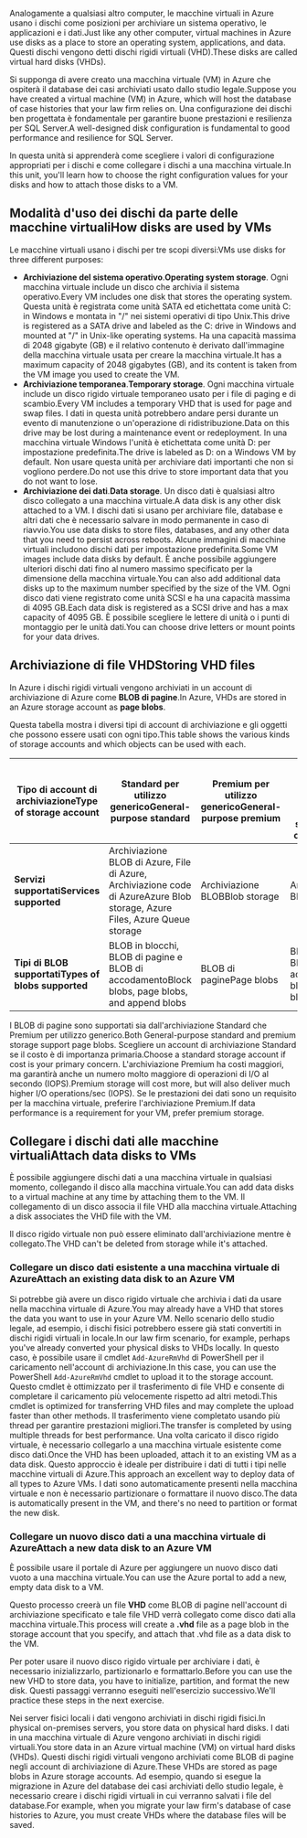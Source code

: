 <span data-ttu-id="c54c8-101">Analogamente a qualsiasi altro computer, le macchine virtuali in Azure usano i dischi come posizioni per archiviare un sistema operativo, le applicazioni e i dati.</span><span class="sxs-lookup"><span data-stu-id="c54c8-101">Just like any other computer, virtual machines in Azure use disks as a place to store an operating system, applications, and data.</span></span> <span data-ttu-id="c54c8-102">Questi dischi vengono detti dischi rigidi virtuali (VHD).</span><span class="sxs-lookup"><span data-stu-id="c54c8-102">These disks are called virtual hard disks (VHDs).</span></span>

<span data-ttu-id="c54c8-103">Si supponga di avere creato una macchina virtuale (VM) in Azure che ospiterà il database dei casi archiviati usato dallo studio legale.</span><span class="sxs-lookup"><span data-stu-id="c54c8-103">Suppose you have created a virtual machine (VM) in Azure, which will host the database of case histories that your law firm relies on.</span></span> <span data-ttu-id="c54c8-104">Una configurazione dei dischi ben progettata è fondamentale per garantire buone prestazioni e resilienza per SQL Server.</span><span class="sxs-lookup"><span data-stu-id="c54c8-104">A well-designed disk configuration is fundamental to good performance and resilience for SQL Server.</span></span>

<span data-ttu-id="c54c8-105">In questa unità si apprenderà come scegliere i valori di configurazione appropriati per i dischi e come collegare i dischi a una macchina virtuale.</span><span class="sxs-lookup"><span data-stu-id="c54c8-105">In this unit, you'll learn how to choose the right configuration values for your disks and how to attach those disks to a VM.</span></span>

## <a name="how-disks-are-used-by-vms"></a><span data-ttu-id="c54c8-106">Modalità d'uso dei dischi da parte delle macchine virtuali</span><span class="sxs-lookup"><span data-stu-id="c54c8-106">How disks are used by VMs</span></span>

<span data-ttu-id="c54c8-107">Le macchine virtuali usano i dischi per tre scopi diversi:</span><span class="sxs-lookup"><span data-stu-id="c54c8-107">VMs use disks for three different purposes:</span></span>

- <span data-ttu-id="c54c8-108">**Archiviazione del sistema operativo**.</span><span class="sxs-lookup"><span data-stu-id="c54c8-108">**Operating system storage**.</span></span> <span data-ttu-id="c54c8-109">Ogni macchina virtuale include un disco che archivia il sistema operativo.</span><span class="sxs-lookup"><span data-stu-id="c54c8-109">Every VM includes one disk that stores the operating system.</span></span> <span data-ttu-id="c54c8-110">Questa unità è registrata come unità SATA ed etichettata come unità C: in Windows e montata in "/" nei sistemi operativi di tipo Unix.</span><span class="sxs-lookup"><span data-stu-id="c54c8-110">This drive is registered as a SATA drive and labeled as the C: drive in Windows and mounted at "/" in Unix-like operating systems.</span></span> <span data-ttu-id="c54c8-111">Ha una capacità massima di 2048 gigabyte (GB) e il relativo contenuto è derivato dall'immagine della macchina virtuale usata per creare la macchina virtuale.</span><span class="sxs-lookup"><span data-stu-id="c54c8-111">It has a maximum capacity of 2048 gigabytes (GB), and its content is taken from the VM image you used to create the VM.</span></span>
- <span data-ttu-id="c54c8-112">**Archiviazione temporanea**.</span><span class="sxs-lookup"><span data-stu-id="c54c8-112">**Temporary storage**.</span></span> <span data-ttu-id="c54c8-113">Ogni macchina virtuale include un disco rigido virtuale temporaneo usato per i file di paging e di scambio.</span><span class="sxs-lookup"><span data-stu-id="c54c8-113">Every VM includes a temporary VHD that is used for page and swap files.</span></span> <span data-ttu-id="c54c8-114">I dati in questa unità potrebbero andare persi durante un evento di manutenzione o un'operazione di ridistribuzione.</span><span class="sxs-lookup"><span data-stu-id="c54c8-114">Data on this drive may be lost during a maintenance event or redeployment.</span></span> <span data-ttu-id="c54c8-115">In una macchina virtuale Windows l'unità è etichettata come unità D: per impostazione predefinita.</span><span class="sxs-lookup"><span data-stu-id="c54c8-115">The drive is labeled as D: on a Windows VM by default.</span></span> <span data-ttu-id="c54c8-116">Non usare questa unità per archiviare dati importanti che non si vogliono perdere.</span><span class="sxs-lookup"><span data-stu-id="c54c8-116">Do not use this drive to store important data that you do not want to lose.</span></span>
- <span data-ttu-id="c54c8-117">**Archiviazione dei dati**.</span><span class="sxs-lookup"><span data-stu-id="c54c8-117">**Data storage**.</span></span> <span data-ttu-id="c54c8-118">Un disco dati è qualsiasi altro disco collegato a una macchina virtuale.</span><span class="sxs-lookup"><span data-stu-id="c54c8-118">A data disk is any other disk attached to a VM.</span></span> <span data-ttu-id="c54c8-119">I dischi dati si usano per archiviare file, database e altri dati che è necessario salvare in modo permanente in caso di riavvio.</span><span class="sxs-lookup"><span data-stu-id="c54c8-119">You use data disks to store files, databases, and any other data that you need to persist across reboots.</span></span> <span data-ttu-id="c54c8-120">Alcune immagini di macchine virtuali includono dischi dati per impostazione predefinita.</span><span class="sxs-lookup"><span data-stu-id="c54c8-120">Some VM images include data disks by default.</span></span> <span data-ttu-id="c54c8-121">È anche possibile aggiungere ulteriori dischi dati fino al numero massimo specificato per la dimensione della macchina virtuale.</span><span class="sxs-lookup"><span data-stu-id="c54c8-121">You can also add additional data disks up to the maximum number specified by the size of the VM.</span></span> <span data-ttu-id="c54c8-122">Ogni disco dati viene registrato come unità SCSI e ha una capacità massima di 4095 GB.</span><span class="sxs-lookup"><span data-stu-id="c54c8-122">Each data disk is registered as a SCSI drive and has a max capacity of 4095 GB.</span></span> <span data-ttu-id="c54c8-123">È possibile scegliere le lettere di unità o i punti di montaggio per le unità dati.</span><span class="sxs-lookup"><span data-stu-id="c54c8-123">You can choose drive letters or mount points for your data drives.</span></span>

## <a name="storing-vhd-files"></a><span data-ttu-id="c54c8-124">Archiviazione di file VHD</span><span class="sxs-lookup"><span data-stu-id="c54c8-124">Storing VHD files</span></span>

<span data-ttu-id="c54c8-125">In Azure i dischi rigidi virtuali vengono archiviati in un account di archiviazione di Azure come **BLOB di pagine**.</span><span class="sxs-lookup"><span data-stu-id="c54c8-125">In Azure, VHDs are stored in an Azure storage account as **page blobs**.</span></span>

<span data-ttu-id="c54c8-126">Questa tabella mostra i diversi tipi di account di archiviazione e gli oggetti che possono essere usati con ogni tipo.</span><span class="sxs-lookup"><span data-stu-id="c54c8-126">This table shows the various kinds of storage accounts and which objects can be used with each.</span></span>

|<span data-ttu-id="c54c8-127">**Tipo di account di archiviazione**</span><span class="sxs-lookup"><span data-stu-id="c54c8-127">**Type of storage account**</span></span>|<span data-ttu-id="c54c8-128">**Standard per utilizzo generico**</span><span class="sxs-lookup"><span data-stu-id="c54c8-128">**General-purpose standard**</span></span>|<span data-ttu-id="c54c8-129">**Premium per utilizzo generico**</span><span class="sxs-lookup"><span data-stu-id="c54c8-129">**General-purpose premium**</span></span>|<span data-ttu-id="c54c8-130">**Archiviazione BLOB, livelli di accesso frequente e sporadico**</span><span class="sxs-lookup"><span data-stu-id="c54c8-130">**Blob storage, hot and cool access tiers**</span></span>|
|-----|-----|-----|-----|
|<span data-ttu-id="c54c8-131">**Servizi supportati**</span><span class="sxs-lookup"><span data-stu-id="c54c8-131">**Services supported**</span></span>| <span data-ttu-id="c54c8-132">Archiviazione BLOB di Azure, File di Azure, Archiviazione code di Azure</span><span class="sxs-lookup"><span data-stu-id="c54c8-132">Azure Blob storage, Azure Files, Azure Queue storage</span></span> | <span data-ttu-id="c54c8-133">Archiviazione BLOB</span><span class="sxs-lookup"><span data-stu-id="c54c8-133">Blob storage</span></span> | <span data-ttu-id="c54c8-134">Archiviazione BLOB</span><span class="sxs-lookup"><span data-stu-id="c54c8-134">Blob storage</span></span>|
|<span data-ttu-id="c54c8-135">**Tipi di BLOB supportati**</span><span class="sxs-lookup"><span data-stu-id="c54c8-135">**Types of blobs supported**</span></span>|<span data-ttu-id="c54c8-136">BLOB in blocchi, BLOB di pagine e BLOB di accodamento</span><span class="sxs-lookup"><span data-stu-id="c54c8-136">Block blobs, page blobs, and append blobs</span></span> | <span data-ttu-id="c54c8-137">BLOB di pagine</span><span class="sxs-lookup"><span data-stu-id="c54c8-137">Page blobs</span></span> | <span data-ttu-id="c54c8-138">BLOB in blocchi e BLOB di accodamento</span><span class="sxs-lookup"><span data-stu-id="c54c8-138">Block blobs and append blobs</span></span>|

<span data-ttu-id="c54c8-139">I BLOB di pagine sono supportati sia dall'archiviazione Standard che Premium per utilizzo generico.</span><span class="sxs-lookup"><span data-stu-id="c54c8-139">Both General-purpose standard and premium storage support page blobs.</span></span> <span data-ttu-id="c54c8-140">Scegliere un account di archiviazione Standard se il costo è di importanza primaria.</span><span class="sxs-lookup"><span data-stu-id="c54c8-140">Choose a standard storage account if cost is your primary concern.</span></span> <span data-ttu-id="c54c8-141">L'archiviazione Premium ha costi maggiori, ma garantirà anche un numero molto maggiore di operazioni di I/O al secondo (IOPS).</span><span class="sxs-lookup"><span data-stu-id="c54c8-141">Premium storage will cost more, but will also deliver much higher I/O operations/sec (IOPS).</span></span> <span data-ttu-id="c54c8-142">Se le prestazioni dei dati sono un requisito per la macchina virtuale, preferire l'archiviazione Premium.</span><span class="sxs-lookup"><span data-stu-id="c54c8-142">If data performance is a requirement for your VM, prefer premium storage.</span></span>

## <a name="attach-data-disks-to-vms"></a><span data-ttu-id="c54c8-143">Collegare i dischi dati alle macchine virtuali</span><span class="sxs-lookup"><span data-stu-id="c54c8-143">Attach data disks to VMs</span></span>

<span data-ttu-id="c54c8-144">È possibile aggiungere dischi dati a una macchina virtuale in qualsiasi momento, collegando il disco alla macchina virtuale.</span><span class="sxs-lookup"><span data-stu-id="c54c8-144">You can add data disks to a virtual machine at any time by attaching them to the VM.</span></span> <span data-ttu-id="c54c8-145">Il collegamento di un disco associa il file VHD alla macchina virtuale.</span><span class="sxs-lookup"><span data-stu-id="c54c8-145">Attaching a disk associates the VHD file with the VM.</span></span> 

<span data-ttu-id="c54c8-146">Il disco rigido virtuale non può essere eliminato dall'archiviazione mentre è collegato.</span><span class="sxs-lookup"><span data-stu-id="c54c8-146">The VHD can't be deleted from storage while it's attached.</span></span>

### <a name="attach-an-existing-data-disk-to-an-azure-vm"></a><span data-ttu-id="c54c8-147">Collegare un disco dati esistente a una macchina virtuale di Azure</span><span class="sxs-lookup"><span data-stu-id="c54c8-147">Attach an existing data disk to an Azure VM</span></span>

<span data-ttu-id="c54c8-148">Si potrebbe già avere un disco rigido virtuale che archivia i dati da usare nella macchina virtuale di Azure.</span><span class="sxs-lookup"><span data-stu-id="c54c8-148">You may already have a VHD that stores the data you want to use in your Azure VM.</span></span> <span data-ttu-id="c54c8-149">Nello scenario dello studio legale, ad esempio, i dischi fisici potrebbero essere già stati convertiti in dischi rigidi virtuali in locale.</span><span class="sxs-lookup"><span data-stu-id="c54c8-149">In our law firm scenario, for example,  perhaps you've already converted your physical disks to VHDs locally.</span></span> <span data-ttu-id="c54c8-150">In questo caso, è possibile usare il cmdlet `Add-AzureRmVhd` di PowerShell per il caricamento nell'account di archiviazione.</span><span class="sxs-lookup"><span data-stu-id="c54c8-150">In this case, you can use the PowerShell `Add-AzureRmVhd` cmdlet to upload it to the storage account.</span></span> <span data-ttu-id="c54c8-151">Questo cmdlet è ottimizzato per il trasferimento di file VHD e consente di completare il caricamento più velocemente rispetto ad altri metodi.</span><span class="sxs-lookup"><span data-stu-id="c54c8-151">This cmdlet is optimized for transferring VHD files and may complete the upload faster than other methods.</span></span> <span data-ttu-id="c54c8-152">Il trasferimento viene completato usando più thread per garantire prestazioni migliori.</span><span class="sxs-lookup"><span data-stu-id="c54c8-152">The transfer is completed by using multiple threads for best performance.</span></span> <span data-ttu-id="c54c8-153">Una volta caricato il disco rigido virtuale, è necessario collegarlo a una macchina virtuale esistente come disco dati.</span><span class="sxs-lookup"><span data-stu-id="c54c8-153">Once the VHD has been uploaded, attach it to an existing VM as a data disk.</span></span> <span data-ttu-id="c54c8-154">Questo approccio è ideale per distribuire i dati di tutti i tipi nelle macchine virtuali di Azure.</span><span class="sxs-lookup"><span data-stu-id="c54c8-154">This approach an excellent way to deploy data of all types to Azure VMs.</span></span> <span data-ttu-id="c54c8-155">I dati sono automaticamente presenti nella macchina virtuale e non è necessario partizionare o formattare il nuovo disco.</span><span class="sxs-lookup"><span data-stu-id="c54c8-155">The data is automatically present in the VM, and there's no need to partition or format the new disk.</span></span>

### <a name="attach-a-new-data-disk-to-an-azure-vm"></a><span data-ttu-id="c54c8-156">Collegare un nuovo disco dati a una macchina virtuale di Azure</span><span class="sxs-lookup"><span data-stu-id="c54c8-156">Attach a new data disk to an Azure VM</span></span>

<span data-ttu-id="c54c8-157">È possibile usare il portale di Azure per aggiungere un nuovo disco dati vuoto a una macchina virtuale.</span><span class="sxs-lookup"><span data-stu-id="c54c8-157">You can use the Azure portal to add a new, empty data disk to a VM.</span></span> 

<span data-ttu-id="c54c8-158">Questo processo creerà un file **VHD** come BLOB di pagine nell'account di archiviazione specificato e tale file VHD verrà collegato come disco dati alla macchina virtuale.</span><span class="sxs-lookup"><span data-stu-id="c54c8-158">This process will create a **.vhd** file as a page blob in the storage account that you specify, and attach that .vhd file as a data disk to the VM.</span></span>

<span data-ttu-id="c54c8-159">Per poter usare il nuovo disco rigido virtuale per archiviare i dati, è necessario inizializzarlo, partizionarlo e formattarlo.</span><span class="sxs-lookup"><span data-stu-id="c54c8-159">Before you can use the new VHD to store data, you have to initialize, partition, and format the new disk.</span></span> <span data-ttu-id="c54c8-160">Questi passaggi verranno eseguiti nell'esercizio successivo.</span><span class="sxs-lookup"><span data-stu-id="c54c8-160">We'll practice these steps in the next exercise.</span></span>

<span data-ttu-id="c54c8-161">Nei server fisici locali i dati vengono archiviati in dischi rigidi fisici.</span><span class="sxs-lookup"><span data-stu-id="c54c8-161">In physical on-premises servers, you store data on physical hard disks.</span></span> <span data-ttu-id="c54c8-162">I dati in una macchina virtuale di Azure vengono archiviati in dischi rigidi virtuali.</span><span class="sxs-lookup"><span data-stu-id="c54c8-162">You store data in an Azure virtual machine (VM) on virtual hard disks (VHDs).</span></span> <span data-ttu-id="c54c8-163">Questi dischi rigidi virtuali vengono archiviati come BLOB di pagine negli account di archiviazione di Azure.</span><span class="sxs-lookup"><span data-stu-id="c54c8-163">These VHDs are stored as page blobs in Azure storage accounts.</span></span> <span data-ttu-id="c54c8-164">Ad esempio, quando si esegue la migrazione in Azure del database dei casi archiviati dello studio legale, è necessario creare i dischi rigidi virtuali in cui verranno salvati i file del database.</span><span class="sxs-lookup"><span data-stu-id="c54c8-164">For example, when you migrate your law firm's database of case histories to Azure, you must create VHDs where the database files will be saved.</span></span>

